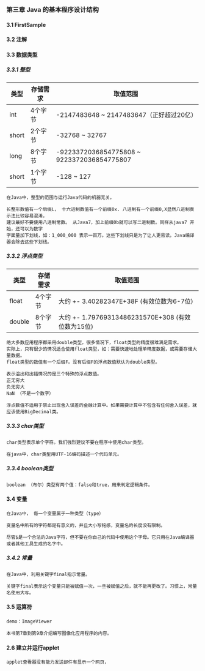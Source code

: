 ### 第三章 Java 的基本程序设计结构

   
    
#### 3.1 FirstSample 
         
    
#### 3.2 注解

    
#### 3.3 数据类型

##### 3.3.1 整型 
   
|类型|存储需求|取值范围|
|-|-|-|
|int|4个字节|-2147483648 ~ 2147483647（正好超过20亿）|
|short|2个字节|-32768 ~ 32767|
|long|8个字节|-9223372036854775808 ~ 9223372036854775807|
|short|1个字节|-128 ~ 127|
    
    在Java中，整型的范围与运行Java代码的机器无关。
    
    长整形数值有一个后缀L， 十六进制数值有一个前缀0x. 八进制有一个前缀0,X显然八进制表示法比较容易混淆，
    建议最好不要使用八进制常数。 从Java7，加上前缀0b就可以写二进制数。同样从java7 开始，还可以为数字
    字面量加下划线，如：1_000_000 表示一百万。这些下划线只是为了让人更易读。Java编译器会除去这些下划线。
    
##### 3.3.2 浮点类型

|类型|存储需求|取值范围|
|-|-|-|
|float|4个字节|大约 +- 3.40282347E+38F (有效位数为6-7位)|
|double|8个字节|大约 +- 1.79769313486231570E+308 (有效位数为15位)|
    
    绝大多数应用程序都采用double类型，很多情况下，float类型的精度很难满足需求。
    实际上，只有很少的情况适合使用float类型，如：需要快速地处理单精度数据，或需要存储大量数据。
    float类型的数值有一个后缀F。没有后缀F的浮点数值默认为double类型。
    
    表示溢出和出错情况的是三个特殊的浮点数值。
    正无穷大
    负无穷大 
    NaN （不是一个数字）
    
    浮点数值不适用于禁止出现舍入误差的金融计算中。如果需要计算中不包含有任何舍入误差，就应该使用BigDecimal类。
    
##### 3.3.3 char类型
    
    char类型表示单个字符。我们强烈建议不要在程序中使用char类型。
    
    在java中，char类型用UTF-16编码描述一个代码单元。
    
##### 3.3.4 boolean类型    
    
    boolean （布尔）类型有两个值：false和true，用来判定逻辑条件。
    
    
    
#### 3.4 变量

    在Java中， 每一个变量属于一种类型（type）
    
    变量名中所有的字符都是有意义的，并且大小写铭感，变量名的长度没有限制。
    
    尽管$是一个合法的Java字符，但不要在你自己的代码中使用这个字母。它只用在Java编译器或者其他工具生成的名字中。
    

##### 3.4.2 常量

    在Java中，利用关键字final指示常量。
    
    关键字final表示这个变量只能被赋值一次，一旦被赋值之后，就不能再更改了。习惯上，常量名使用大写。
    
    


#### 3.5 运算符
    
    demo：ImageViewer
    
    本书第7章到第9章介绍编写图像化应用程序的内容。
    
#### 2.6 建立并运行applet

    applet查看器没有能力发送邮件有显示一个网页，